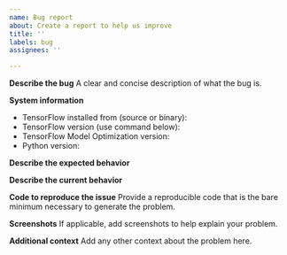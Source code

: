 ```yaml
---
name: Bug report
about: Create a report to help us improve
title: ''
labels: bug
assignees: ''

---
```


**Describe the bug**
A clear and concise description of what the bug is.

**System information**
- TensorFlow installed from (source or binary):
- TensorFlow version (use command below):
- TensorFlow Model Optimization version:
- Python version:

**Describe the expected behavior**

**Describe the current behavior**

**Code to reproduce the issue**
Provide a reproducible code that is the bare minimum necessary to generate the problem.

**Screenshots**
If applicable, add screenshots to help explain your problem.

**Additional context**
Add any other context about the problem here.
